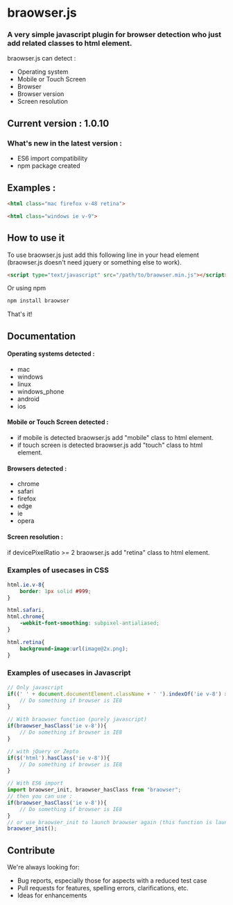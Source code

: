# braowser.js

### A very simple javascript plugin for browser detection who just add related classes to html element.

braowser.js can detect : 

* Operating system
* Mobile or Touch Screen
* Browser
* Browser version
* Screen resolution


## Current version : 1.0.10

### What's new in the latest version : 

- ES6 import compatibility
- npm package created

## Examples : 

```html
<html class="mac firefox v-48 retina">
```
```html
<html class="windows ie v-9">
```

## How to use it

To use braowser.js just add this following line in your head element (braowser.js doesn't need jquery or something else to work).

```html
<script type="text/javascript" src="/path/to/braowser.min.js"></script>
```

Or using npm

```bash
npm install braowser
```

That's it!




## Documentation

#### Operating systems detected :
* mac 
* windows
* linux
* windows_phone
* android
* ios

#### Mobile or Touch Screen detected :
* if mobile is detected braowser.js add "mobile" class to html element.
* if touch screen is detected braowser.js add "touch" class to html element.

#### Browsers detected :
* chrome
* safari 
* firefox
* edge
* ie
* opera

#### Screen resolution :

if devicePixelRatio >= 2 braowser.js add "retina" class to html element.


### Examples of usecases in CSS

```css
html.ie.v-8{
    border: 1px solid #999;
}

html.safari,
html.chrome{
	-webkit-font-smoothing: subpixel-antialiased;
}

html.retina{
	background-image:url(image@2x.png);
}
```

### Examples of usecases in Javascript

```javascript
// Only javascript
if((' ' + document.documentElement.className + ' ').indexOf('ie v-8') > -1){
	// Do something if browser is IE8
}

// With braowser function (purely javascript)
if(braowser_hasClass('ie v-8')){
	// Do something if browser is IE8
}

// with jQuery or Zepto
if($('html').hasClass('ie v-8')){
	// Do something if browser is IE8
}

// With ES6 import
import braowser_init, braowser_hasClass from "braowser";
// then you can use :
if(braowser_hasClass('ie v-8')){
	// Do something if browser is IE8
}
// or use braowser_init to launch braowser again (this function is launched by default) 
braowser_init();
```



## Contribute

We're always looking for:

* Bug reports, especially those for aspects with a reduced test case
* Pull requests for features, spelling errors, clarifications, etc.
* Ideas for enhancements


